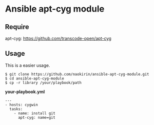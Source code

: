 # Ansible apt-cyg module

## Require

apt-cyg: https://github.com/transcode-open/apt-cyg

## Usage

This is a easier usage.

```
$ git clone https://github.com/naokirin/ansible-apt-cyg-module.git
$ cd ansible-apt-cyg-module
$ cp -r library /your/playbook/path
```

**your-playbook.yml**
  ```
  ---
  - hosts: cygwin
    tasks:
      - name: install git
        apt-cyg: name=git
  ```
